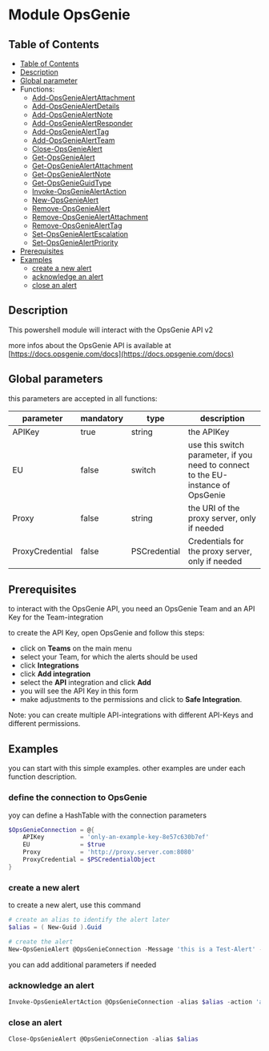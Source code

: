 # Module OpsGenie

## Table of Contents

- [Table of Contents](#table-of-contents)
- [Description](#description)
- [Global parameter](#global-parameters)
- Functions:
  - [Add-OpsGenieAlertAttachment](doc/Add-OpsGenieAlertAttachment.md)
  - [Add-OpsGenieAlertDetails](doc/Add-OpsGenieAlertDetails.md)
  - [Add-OpsGenieAlertNote](doc/Add-OpsGenieAlertNote.md)
  - [Add-OpsGenieAlertResponder](doc/Add-OpsGenieAlertResponder.md)
  - [Add-OpsGenieAlertTag](doc/Add-OpsGenieAlertTag.md)
  - [Add-OpsGenieAlertTeam](doc/Add-OpsGenieAlertTeam.md)
  - [Close-OpsGenieAlert](doc/Close-OpsGenieAlert.md)
  - [Get-OpsGenieAlert](doc/Get-OpsGenieAlert.md)
  - [Get-OpsGenieAlertAttachment](doc/Get-OpsGenieAlertAttachment.md)
  - [Get-OpsGenieAlertNote](doc/Get-OpsGenieAlertNote.md)
  - [Get-OpsGenieGuidType](doc/Get-OpsGenieGuidType.md)
  - [Invoke-OpsGenieAlertAction](doc/Invoke-OpsGenieAlertAction)
  - [New-OpsGenieAlert](doc/New-OpsGenieAlert.md)
  - [Remove-OpsGenieAlert](doc/Remove-OpsGenieAlert)
  - [Remove-OpsGenieAlertAttachment](doc/Remove-OpsGenieAlertAttachment.md)
  - [Remove-OpsGenieAlertTag](doc/Remove-OpsGenieAlertTag.md)
  - [Set-OpsGenieAlertEscalation](doc/Set-OpsGenieAlertEscalation.md)
  - [Set-OpsGenieAlertPriority](doc/Set-OpsGenieAlertPriority.md)
- [Prerequisites](#prerequisites)
- [Examples](#examples)
  - [create a new alert](#create-a-new-alert)
  - [acknowledge an alert](#acknowledge-an-alert)
  - [close an alert](#close-an-alert)

## Description

This powershell module will interact with the OpsGenie API v2

more infos about the OpsGenie API is available at [https://docs.opsgenie.com/docs](https://docs.opsgenie.com/docs)

## Global parameters

this parameters are accepted in all functions:

parameter | mandatory | type | description
---|---|---|---
APIKey | true | string | the APIKey
EU | false | switch | use this switch parameter, if you need to connect to the EU-instance of OpsGenie
Proxy | false | string | the URI of the proxy server, only if needed
ProxyCredential | false | PSCredential | Credentials for the proxy server, only if needed

## Prerequisites

to interact with the OpsGenie API, you need an OpsGenie Team and an API Key for the Team-integration

to create the API Key, open OpsGenie and follow this steps:

- click on **Teams** on the main menu
- select your Team, for which the alerts should be used
- click **Integrations**
- click **Add integration**
- select the **API** integration and click **Add**
- you will see the API Key in this form
- make adjustments to the permissions and click to **Safe Integration**.

Note: you can create multiple API-integrations with different API-Keys and different permissions.

## Examples

you can start with this simple examples. other examples are under each function description.

### define the connection to OpsGenie

yoy can define a HashTable with the connection parameters

```PowerShell
$OpsGenieConnection = @{
    APIKey          = 'only-an-example-key-8e57c630b7ef'
    EU              = $true
    Proxy           = 'http://proxy.server.com:8080'
    ProxyCredential = $PSCredentialObject
}
```

### create a new alert

to create a new alert, use this command

```PowerShell
# create an alias to identify the alert later
$alias = ( New-Guid ).Guid

# create the alert
New-OpsGenieAlert @OpsGenieConnection -Message 'this is a Test-Alert' -alias $alias -priority P5
```

you can add additional parameters if needed

### acknowledge an alert

```PowerShell
Invoke-OpsGenieAlertAction @OpsGenieConnection -alias $alias -action 'acknowledge'
```

### close an alert

```PowerShell
Close-OpsGenieAlert @OpsGenieConnection -alias $alias
```
